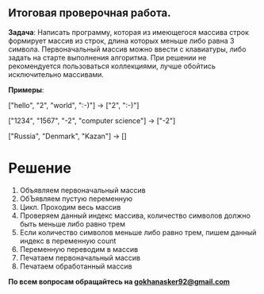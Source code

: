 ## Итоговая проверочная работа.

**Задача**: Написать программу, которая из имеющегося массива строк формирует массив из строк, длина которых меньше либо равна 3 символа. Первоначальный массив можно ввести с клавиатуры, либо задать на старте выполнения алгоритма. При решении не рекомендуется пользоваться коллекциями, лучше обойтись исключительно массивами.

**Примеры**:

["hello", "2", "world", ":-)"] -> ["2", ":-)"]

["1234", "1567", "-2", "computer science"] -> ["-2"]

["Russia", "Denmark", "Kazan"] -> []

# **Решение**

1. Объявляем первоначальный массив
2. ОбЪявляем пустую переменную
3. Цикл. Проходим весь массив
4. Проверяем данный индекс массива, количество символов должно быть меньше либо равно трем
5. Если количество символов меньше либо равно трем, пишем данный индекс в переменную count 
6. Переменную переводим в массив
7. Печатаем первоначальный массив
8. Печатаем обработанный массив

**По всем вопросам обращайтесь на gokhanasker92@gmail.com**

